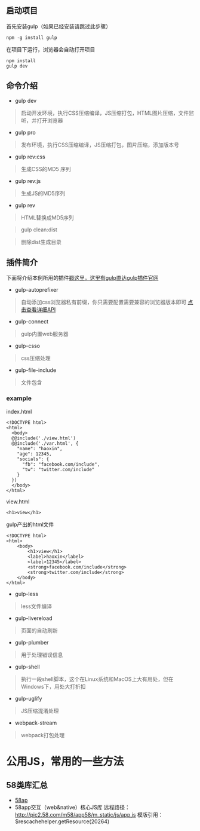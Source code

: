 ## 启动项目
首先安装gulp（如果已经安装请跳过此步骤）
```
npm -g install gulp
```
在项目下运行，浏览器会自动打开项目
```
npm install
gulp dev
```
## 命令介绍
* gulp dev

> 启动开发环境，执行CSS压缩编译，JS压缩打包，HTML图片压缩，文件监听，并打开浏览器

* gulp pro

> 发布环境，执行CSS压缩编译，JS压缩打包，图片压缩，添加版本号

* gulp rev:css

> 生成CSS的MD5 序列

* gulp rev:js

> 生成JS的MD5序列

* gulp rev

> HTML替换成MD5序列

> gulp clean:dist

> 删除dist生成目录

## 插件简介

下面将介绍本例所用的插件[戳这里，这里有gulp直达gulp插件官网](http://gulpjs.com/plugins/)

* gulp-autoprefixer

> 自动添加css浏览器私有前缀，你只需要配置需要兼容的浏览器版本即可
> [点击查看详细API](https://github.com/postcss/autoprefixer#options)

* gulp-connect

> gulp内置web服务器

* gulp-csso

> css压缩处理

* gulp-file-include

> 文件包含

### example

index.html
```
<!DOCTYPE html>
<html>
  <body>
  @@include('./view.html')
  @@include('./var.html', {
    "name": "haoxin",
    "age": 12345,
    "socials": {
      "fb": "facebook.com/include",
      "tw": "twitter.com/include"
    }
  })
  </body>
</html>
```
view.html
```
<h1>view</h1>
```
gulp产出的html文件
```
<!DOCTYPE html>
<html>
	<body>
		<h1>view</h1>
		<label>haoxin</label>
		<label>12345</label>
		<strong>facebook.com/include</strong>
		<strong>twitter.com/include</strong>
	</body>
</html>
```
* gulp-less

> less文件编译

* gulp-livereload

> 页面的自动刷新

* gulp-plumber

> 用于处理错误信息

* gulp-shell

> 执行一段shell脚本，这个在Linux系统和MacOS上大有用处，但在Windows下，用处大打折扣

* gulp-uglify

> JS压缩混淆处理

* webpack-stream

> webpack打包处理

# 公用JS，常用的一些方法

## 58类库汇总
* [58ap](http://webapptest.58.com/static/doc/58app/index.html#!/api/app58)
* 58app交互（web&native）核心JS库 远程路径：http://pic2.58.com/m58/app58/m_static/js/app.js 模版引用：$rescachehelper.getResource(20264)

